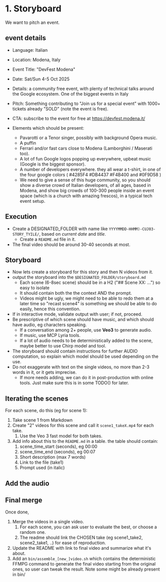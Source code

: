 # 1. Storyboard

We want to pitch an event.

## event details

* Language: Italian
* Location: Modena, Italy
* Event Title: "DevFest Modena"
* Date: Sat/Sun 4-5 Oct 2025
* Details: a community free event, with plenty of technical talks around the Google ecosystem. One of the biggest
  events in Italy
* Pitch: Something contributing to "Join us for a special event" with 1000+ tickets already "SOLD" (note the event is free).
* CTA: subscribe to the event for free at https://devfest.modena.it/

* Elements which should be present:
  * Pavarotti or a Tenor singer, possibly with background Opera music.
  * A puffin
  * Ferrari and/or fast cars close to Modena (Lamborghini / Maserati too).
  * A lot of fun Google logos popping up everywhere, upbeat music (Google is the biggest sponsor).
  * A number of developers everywhere. they all wear a t-shirt, in one of the four google colors ( #4285F4
 #DB4437 #F4B400 and #0F9D58 )
  * We need to give a sense of this huge community, so you should show a diverse crowd of Italian developers, of all ages, based in Modena, and show big crowds of 100-300 people inside an event space (which is a church with amazing frescos), in a typical tech event setup.

## Execution

* Create a DESIGNATED_FOLDER with name like `YYYYMMDD-HHMM)-CUJ03-STORY_TYILE/`, based on *current date* and *title*.
  * Create a `README.md` file in it.
* The final video should be around 30-40 seconds at most.

## Storyboard

* Now lets create a storyboard for this story and then N videos from it.
* output the storyboard into the `$DESIGNATED_FOLDER/storyboard.md`
  * Each scene (6-8sec scene) should be in a H2 ("## Scene XX: ...") so easy to isolate
  * It should contain both the the context AND the prompt.
  * Videos might be ugly, we might need to be able to redo them at a later time so "recast scene4" is something we should be able to do easily, hence this convention.
* If in interactive mode, validate output with user; if not, proceed.
* Be prescriptive of which scene should have music, and which should have audio, eg characters speaking.
  * If a conversation among 2+ people, use **Veo3** to generate audio.
  * If music, use MCP Lyria tools.
  * If a lot of audio needs to be deterministically added to the scene, maybe better to use Chirp model and tool.
* The storyboard should contain instructions for further AUDIO computation, so explain which model should be used depending on the use.
* Do not exaggerate with text on the single videos, no more than 2-3 words in it, or it gets imprecise.
  * If more needs adding, we can do it in post-production with online tools. Just make sure this is in some TODO() for later.

## Iterating the scenes

For each scene, do this (eg for scene 1):

1. Take scene 1 from Markdown
2. Create "2" videos for this scene and call it `scene1_takeX.mp4` for each take.
   1. Use the Veo 3 fast model for both takes.
3. Add info about this to the `README.md` in a table. the table should contain:
   1. scene_time_start (seconds), eg 00:00
   2. scene_time_end (seconds), eg 00:07
   3. Short description (max 7 words)
   4. Link to the file (take1)
   5. Prompt used (in italic)

## Add the audio


## Final merge

Once done,

1. Merge the videos in a single video.
   1. For each scene, you can ask user to evaluate the best, or choose a random one.
   2. The readme should link the CHOSEN take (eg scene1_take2, scene2_take1, ..) for ease of reproduction.
2. Update the README with link to final video and summarize what it's about.
3. Add an `bin/assemble_[new_]video.sh` which contains the deterministic FFMPG command to generate the final video starting from the original ones, so user can tweak the result. Note some might be already present in bin/
